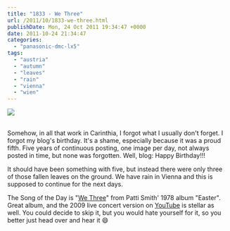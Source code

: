 ```yaml
---
title: "1833 - We Three"
url: /2011/10/1833-we-three.html
publishDate: Mon, 24 Oct 2011 19:34:47 +0000
date: 2011-10-24 21:34:47
categories: 
  - "panasonic-dmc-lx5"
tags: 
  - "austria"
  - "autumn"
  - "leaves"
  - "rain"
  - "vienna"
  - "wien"
---
```

<div class="container">
<div class="center"><a target="_blank" href="https://d25zfm9zpd7gm5.cloudfront.net/1200x1200/2011/20111024_172445_ps.jpg"><img src="https://d25zfm9zpd7gm5.cloudfront.net/0600x0600/2011/20111024_172445_ps.jpg" /></a></div>
</div>
<br />

Somehow, in all that work in Carinthia, I forgot what I usually don't forget. I forgot my blog's birthday. It's a shame, especially because it was a proud fifth. Five years of continuous posting, one image per day, not always posted in time, but none was forgotten. Well, blog: Happy Birthday!!!

 It should have been something with five, but instead there were only three of those fallen leaves on the ground. We have rain in Vienna and this is supposed to continue for the next days.

The Song of the Day is "<a href="http://www.lyricsmode.com/lyrics/p/patti_smith/we_three.html" target="_blank">We Three</a>" from Patti Smith' 1978 album "Easter". Great album, and the 2009 live concert version on <a href="http://www.youtube.com/watch?v=-GL3geBbjw0" target="_blank">YouTube</a> is stellar as well. You could decide to skip it, but you would hate yourself for it, so you better just head over and hear it 😄
